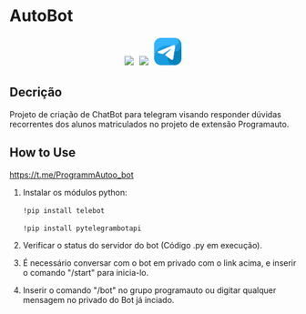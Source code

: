 # AutoBot 

<style>
    img {
        margin: 3px
    }
</style>

<p align="center">
    <img src="https://skillicons.dev/icons?i=bots" />
    <img src="https://skillicons.dev/icons?i=py" />
    <img src="./src/img/telegram.png" width="48px" height="48px" />
</p>

## Decrição

Projeto de criação de ChatBot para telegram visando responder dúvidas recorrentes dos alunos matriculados no 
projeto de extensão Programauto. 

## How to Use

https://t.me/ProgrammAutoo_bot

1) Instalar os módulos python:

    `!pip install telebot`

    `!pip install pytelegrambotapi`

2) Verificar o status do servidor do bot (Código .py em execução).

3) É necessário conversar com o bot em privado com o link acima, e inserir o comando "/start" para inicia-lo.

4) Inserir o comando "/bot" no grupo programauto ou digitar qualquer mensagem no privado do Bot já inciado.
